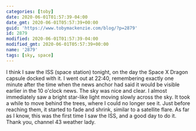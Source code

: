 ```yaml
---
categories: [toby]
date: 2020-06-01T01:57:39-04:00
date_gmt: 2020-06-01T05:57:39+00:00
guid: 'https://www.tobymackenzie.com/blog/?p=2879'
id: 2879
modified: 2020-06-01T01:57:39-04:00
modified_gmt: 2020-06-01T05:57:39+00:00
name: '2879'
tags: [sky, space]
---
```


I think I saw the ISS (space station) tonight, on the day the Space X Dragon capsule docked with it.<!--more-->  I went out at 22:40, remembering exactly one minute after the time when the news anchor had said it would be visible earlier in the 10 o'clock news.  The sky was nice and clear.  I almost immediately saw a bright star-like light moving slowly across the sky.  It took a while to move behind the trees, where I could no longer see it.  Just before reaching them, it started to fade and shrink, similar to a satellite flare.  As far as I know, this was the first time I saw the ISS, and a good day to do it.  Thank you, channel 43 weather lady.
